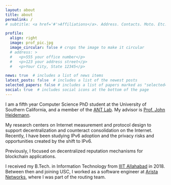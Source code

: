 ```yaml
---
layout: about
title: about
permalink: /
# subtitle: <a href='#'>Affiliations</a>. Address. Contacts. Moto. Etc.

profile:
  align: right
  image: prof_pic.jpg
  image_circular: false # crops the image to make it circular
  # address: >
  #   <p>555 your office number</p>
  #   <p>123 your address street</p>
  #   <p>Your City, State 12345</p>

news: true  # includes a list of news items
latest_posts: false  # includes a list of the newest posts
selected_papers: false # includes a list of papers marked as "selected={true}"
social: true  # includes social icons at the bottom of the page
---
```


I am a fifth year Computer Science PhD student at the University of Southern California, and a member of the [ANT Lab](https://ant.isi.edu/).
My advisor is [Prof. John Heidemann](https://ant.isi.edu/~johnh/).

My research centers on Internet measurement and protocol design to support decentralization and counteract consolidation on the Internet. 
Recently, I have been studying IPv6 adoption and the privacy risks and opportunities created by the shift to IPv6.
<!-- To achieve these goals, I draw on methods from disciplines such as internet measurement, distributed systems, and applied cryptography. -->
Previously, I focused on decentralized reputation mechanisms for blockchain applications.

I received my B.Tech. in Information Technology from [IIIT Allahabad](https://iiita.ac.in/) in 2018.
Between then and joining USC, I worked as a software engineer at [Arista Networks](https://www.arista.com/), where I was part of the routing team.

<!--
Many eons ago, I used to write, mainly in my mother tongue [Malayalam](https://en.wikipedia.org/wiki/Malayalam).
Most of my works can be found at [my personal blog](https://sulyab.wordpress.com/).
-->